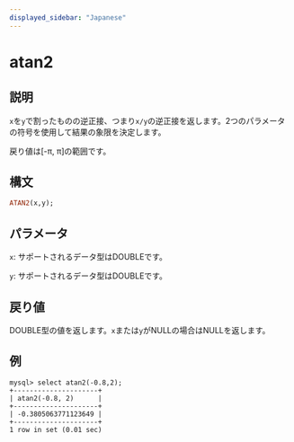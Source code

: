 ```yaml
---
displayed_sidebar: "Japanese"
---
```


# atan2

## 説明

`x`を`y`で割ったものの逆正接、つまり`x/y`の逆正接を返します。2つのパラメータの符号を使用して結果の象限を決定します。

戻り値は[-π, π]の範囲です。

## 構文

```Haskell
ATAN2(x,y);
```

## パラメータ

`x`: サポートされるデータ型はDOUBLEです。

`y`: サポートされるデータ型はDOUBLEです。

## 戻り値

DOUBLE型の値を返します。`x`または`y`がNULLの場合はNULLを返します。

## 例

```Plain Text
mysql> select atan2(-0.8,2);
+---------------------+
| atan2(-0.8, 2)      |
+---------------------+
| -0.3805063771123649 |
+---------------------+
1 row in set (0.01 sec)
```
